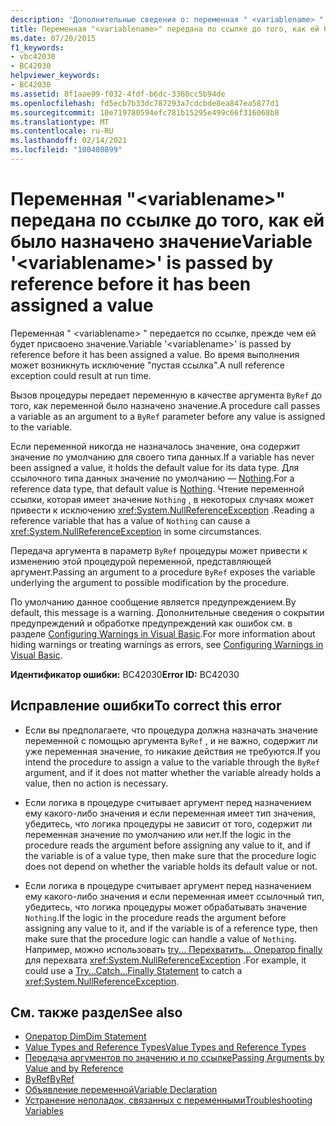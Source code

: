```yaml
---
description: 'Дополнительные сведения о: переменная " <variablename> " передается по ссылке, прежде чем ей будет присвоено значение'
title: Переменная "<variablename>" передана по ссылке до того, как ей было назначено значение
ms.date: 07/20/2015
f1_keywords:
- vbc42030
- BC42030
helpviewer_keywords:
- BC42030
ms.assetid: 8f1aae99-f032-4fdf-b6dc-3360cc5b94de
ms.openlocfilehash: fd5ecb7b33dc787293a7cdcbde8ea847ea5877d1
ms.sourcegitcommit: 10e719780594efc781b15295e499c66f316068b8
ms.translationtype: MT
ms.contentlocale: ru-RU
ms.lasthandoff: 02/14/2021
ms.locfileid: "100480899"
---
```

# <a name="variable-variablename-is-passed-by-reference-before-it-has-been-assigned-a-value"></a><span data-ttu-id="387be-103">Переменная "\<variablename>" передана по ссылке до того, как ей было назначено значение</span><span class="sxs-lookup"><span data-stu-id="387be-103">Variable '\<variablename>' is passed by reference before it has been assigned a value</span></span>

<span data-ttu-id="387be-104">Переменная " \<variablename> " передается по ссылке, прежде чем ей будет присвоено значение.</span><span class="sxs-lookup"><span data-stu-id="387be-104">Variable '\<variablename>' is passed by reference before it has been assigned a value.</span></span> <span data-ttu-id="387be-105">Во время выполнения может возникнуть исключение "пустая ссылка".</span><span class="sxs-lookup"><span data-stu-id="387be-105">A null reference exception could result at run time.</span></span>  
  
 <span data-ttu-id="387be-106">Вызов процедуры передает переменную в качестве аргумента `ByRef` до того, как переменной было назначено значение.</span><span class="sxs-lookup"><span data-stu-id="387be-106">A procedure call passes a variable as an argument to a `ByRef` parameter before any value is assigned to the variable.</span></span>  
  
 <span data-ttu-id="387be-107">Если переменной никогда не назначалось значение, она содержит значение по умолчанию для своего типа данных.</span><span class="sxs-lookup"><span data-stu-id="387be-107">If a variable has never been assigned a value, it holds the default value for its data type.</span></span> <span data-ttu-id="387be-108">Для ссылочного типа данных значение по умолчанию — [Nothing](../language-reference/nothing.md).</span><span class="sxs-lookup"><span data-stu-id="387be-108">For a reference data type, that default value is [Nothing](../language-reference/nothing.md).</span></span> <span data-ttu-id="387be-109">Чтение переменной ссылки, которая имеет значение `Nothing` , в некоторых случаях может привести к исключению <xref:System.NullReferenceException> .</span><span class="sxs-lookup"><span data-stu-id="387be-109">Reading a reference variable that has a value of `Nothing` can cause a <xref:System.NullReferenceException> in some circumstances.</span></span>  
  
 <span data-ttu-id="387be-110">Передача аргумента в параметр `ByRef` процедуры может привести к изменению этой процедурой переменной, представляющей аргумент.</span><span class="sxs-lookup"><span data-stu-id="387be-110">Passing an argument to a procedure `ByRef` exposes the variable underlying the argument to possible modification by the procedure.</span></span>  
  
 <span data-ttu-id="387be-111">По умолчанию данное сообщение является предупреждением.</span><span class="sxs-lookup"><span data-stu-id="387be-111">By default, this message is a warning.</span></span> <span data-ttu-id="387be-112">Дополнительные сведения о сокрытии предупреждений и обработке предупреждений как ошибок см. в разделе [Configuring Warnings in Visual Basic](/visualstudio/ide/configuring-warnings-in-visual-basic).</span><span class="sxs-lookup"><span data-stu-id="387be-112">For more information about hiding warnings or treating warnings as errors, see [Configuring Warnings in Visual Basic](/visualstudio/ide/configuring-warnings-in-visual-basic).</span></span>  
  
 <span data-ttu-id="387be-113">**Идентификатор ошибки:** BC42030</span><span class="sxs-lookup"><span data-stu-id="387be-113">**Error ID:** BC42030</span></span>  
  
## <a name="to-correct-this-error"></a><span data-ttu-id="387be-114">Исправление ошибки</span><span class="sxs-lookup"><span data-stu-id="387be-114">To correct this error</span></span>  
  
- <span data-ttu-id="387be-115">Если вы предполагаете, что процедура должна назначать значение переменной с помощью аргумента `ByRef` , и не важно, содержит ли уже переменная значение, то никакие действия не требуются.</span><span class="sxs-lookup"><span data-stu-id="387be-115">If you intend the procedure to assign a value to the variable through the `ByRef` argument, and if it does not matter whether the variable already holds a value, then no action is necessary.</span></span>  
  
- <span data-ttu-id="387be-116">Если логика в процедуре считывает аргумент перед назначением ему какого-либо значения и если переменная имеет тип значения, убедитесь, что логика процедуры не зависит от того, содержит ли переменная значение по умолчанию или нет.</span><span class="sxs-lookup"><span data-stu-id="387be-116">If the logic in the procedure reads the argument before assigning any value to it, and if the variable is of a value type, then make sure that the procedure logic does not depend on whether the variable holds its default value or not.</span></span>  
  
- <span data-ttu-id="387be-117">Если логика в процедуре считывает аргумент перед назначением ему какого-либо значения и если переменная имеет ссылочный тип, убедитесь, что логика процедуры может обрабатывать значение `Nothing`.</span><span class="sxs-lookup"><span data-stu-id="387be-117">If the logic in the procedure reads the argument before assigning any value to it, and if the variable is of a reference type, then make sure that the procedure logic can handle a value of `Nothing`.</span></span> <span data-ttu-id="387be-118">Например, можно использовать [try... Перехватить... Оператор finally](../language-reference/statements/try-catch-finally-statement.md) для перехвата <xref:System.NullReferenceException> .</span><span class="sxs-lookup"><span data-stu-id="387be-118">For example, it could use a [Try...Catch...Finally Statement](../language-reference/statements/try-catch-finally-statement.md) to catch a <xref:System.NullReferenceException>.</span></span>  
  
## <a name="see-also"></a><span data-ttu-id="387be-119">См. также раздел</span><span class="sxs-lookup"><span data-stu-id="387be-119">See also</span></span>

- [<span data-ttu-id="387be-120">Оператор Dim</span><span class="sxs-lookup"><span data-stu-id="387be-120">Dim Statement</span></span>](../language-reference/statements/dim-statement.md)
- [<span data-ttu-id="387be-121">Value Types and Reference Types</span><span class="sxs-lookup"><span data-stu-id="387be-121">Value Types and Reference Types</span></span>](../programming-guide/language-features/data-types/value-types-and-reference-types.md)
- [<span data-ttu-id="387be-122">Передача аргументов по значению и по ссылке</span><span class="sxs-lookup"><span data-stu-id="387be-122">Passing Arguments by Value and by Reference</span></span>](../programming-guide/language-features/procedures/passing-arguments-by-value-and-by-reference.md)
- [<span data-ttu-id="387be-123">ByRef</span><span class="sxs-lookup"><span data-stu-id="387be-123">ByRef</span></span>](../language-reference/modifiers/byref.md)
- [<span data-ttu-id="387be-124">Объявление переменной</span><span class="sxs-lookup"><span data-stu-id="387be-124">Variable Declaration</span></span>](../programming-guide/language-features/variables/variable-declaration.md)
- [<span data-ttu-id="387be-125">Устранение неполадок, связанных с переменными</span><span class="sxs-lookup"><span data-stu-id="387be-125">Troubleshooting Variables</span></span>](../programming-guide/language-features/variables/troubleshooting-variables.md)
